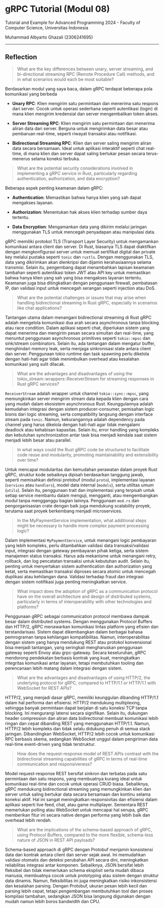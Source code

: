 # gRPC Tutorial (Modul 08)
Tutorial and Example for Advanced Programming 2024 - Faculty of Computer Science, Universitas Indonesia

Muhammad Albyarto Ghazali (2306241695)

---

## Reflection

>What are the key differences between unary, server streaming, and bi-directional streaming RPC (Remote Procedure Call) methods, and in what scenarios would each be most suitable?

Berdasarkan modul yang saya baca, dalam gRPC terdapat beberapa pola komunikasi yang berbeda

* **Unary RPC**: Klien mengirim satu permintaan dan menerima satu respons dari server. Cocok untuk operasi sederhana seperti autentikasi (login) di mana klien mengirim kredensial dan server mengembalikan token akses.

* **Server Streaming RPC**: Klien mengirim satu permintaan dan menerima aliran data dari server. Berguna untuk mengirimkan data besar atau pembaruan real-time, seperti riwayat transaksi atau notifikasi.

* **Bidirectional Streaming RPC**: Klien dan server saling mengirim aliran data secara bersamaan. Ideal untuk aplikasi interaktif seperti chat real-time, di mana klien dan server dapat saling bertukar pesan secara terus-menerus selama koneksi terbuka.

>What are the potential security considerations involved in implementing a gRPC service in Rust, particularly regarding authentication, authorization, and data encryption?

Beberapa aspek penting keamanan dalam gRPC:

* **Authentication**: Memastikan bahwa hanya klien yang sah dapat mengakses layanan.

* **Authorization**: Menentukan hak akses klien terhadap sumber daya tertentu.

* **Data Encryption**: Mengamankan data yang dikirim melalui jaringan menggunakan TLS untuk mencegah penyadapan atau manipulasi data.

gRPC memiliki protokol TLS (Transport Layer Security) untuk mengamankan komunikasi antara client dan server. Di Rust, biasanya TLS dapat diaktifkan dengan mengkonfigurasi server untuk memuat sertifikat digital dan private key melalui pustaka seperti `tonic` dan `rustls`. Dengan menggunakan TLS, data yang dikirimkan akan dienkripsi dan dijamin kerahasiaannya selama transmisi. Selain itu, pengembang dapat menambahkan lapisan keamanan tambahan seperti autentikasi token JWT atau API key untuk memastikan bahwa hanya klien yang sah yang bisa mengakses layanan tertentu. Keamanan juga bisa ditingkatkan dengan penggunaan firewall, pembatasan IP, dan validasi input untuk mencegah serangan seperti injection atau DoS.

>What are the potential challenges or issues that may arise when handling bidirectional streaming in Rust gRPC, especially in scenarios like chat applications?

Tantangan utama dalam menangani bidirectional streaming di Rust gRPC adalah mengelola komunikasi dua arah secara asynchronous tanpa blocking atau race condition. Dalam aplikasi seperti chat, diperlukan sistem yang dapat menerima dan mengirim pesan secara simultan dan real-time, yang menuntut penggunaan asynchronous primitives seperti `tokio::mpsc` dan sink/stream combinators. Selain itu, ada tantangan dalam mengatur buffer, menghindari memory leak, serta menjaga sinkronisasi state antara client dan server. Penggunaan tokio runtime dan task spawning perlu dikelola dengan hati-hati agar tidak menimbulkan overhead atau kesalahan komunikasi yang sulit dilacak.

>What are the advantages and disadvantages of using the tokio_stream::wrappers::ReceiverStream for streaming responses in Rust gRPC services?

`ReceiverStream` adalah wrapper untuk channel `tokio::sync::mpsc`, yang memungkinkan server mengirim stream data kepada klien dengan cara yang mudah dalam ekosistem asynchronous Rust. Keunggulannya adalah kemudahan integrasi dengan sistem producer-consumer, pemisahan logic bisnis dari logic streaming, serta compatibility langsung dengan interface stream pada `tonic`. Namun, kekurangannya adalah dependency pada channel yang harus dikelola dengan hati-hati agar tidak mengalami deadlock atau kehabisan kapasitas. Selain itu, error handling yang kompleks dan kebutuhan synchronization antar task bisa menjadi kendala saat sistem menjadi lebih besar atau parallel.
  
>In what ways could the Rust gRPC code be structured to facilitate code reuse and modularity, promoting maintainability and extensibility over time?

Untuk mencapai modularitas dan kemudahan perawatan dalam proyek Rust gRPC, struktur kode sebaiknya dipisah berdasarkan tanggung jawab, seperti memisahkan definisi protobuf (modul `proto`), implementasi layanan (`services` atau `handlers`), model data internal (`models`), serta utilitas umum (`utils`). Selain itu, penggunaan trait dan implementasi yang terpisah untuk setiap service membantu dalam menguji, mengganti, atau mengembangkan modul tanpa mengganggu bagian lainnya. Penggunaan `mod.rs` dan pengorganisasian crate dengan baik juga mendukung scalability proyek, terutama saat proyek berkembang menjadi microservices.

>In the MyPaymentService implementation, what additional steps might be necessary to handle more complex payment processing logic?

Dalam implementasi `MyPaymentService`, untuk menangani logic pembayaran yang lebih kompleks, perlu ditambahkan validasi data transaksi/validasi input, integrasi dengan gateway pembayaran pihak ketiga, serta sistem manajemen status transaksi. Harus ada mekanisme untuk menangani retry, rollback, dan log pencatatan transaksi untuk kebutuhan audit. Selain itu, penting untuk menyertakan sistem authentication dan authorization yang ketat, serta memastikan transaksi diproses secara atomic untuk mencegah duplikasi atau kehilangan dana. Validasi terhadap fraud dan integrasi dengan sistem notifikasi juga penting meningkatkan service.

>What impact does the adoption of gRPC as a communication protocol have on the overall architecture and design of distributed systems, particularly in terms of interoperability with other technologies and platforms?

Penggunaan gRPC sebagai communication protocol membawa dampak besar dalam distributed systems. Dengan menggunakan Protocol Buffers dan HTTP/2, gRPC menawarkan komunikasi lintas platform yang efisien dan terstandarisasi. Sistem dapat dikembangkan dalam berbagai bahasa pemrograman tanpa kehilangan kompatibilitas. Namun, interoperabilitas dengan sistem yang hanya mendukung REST atau protokol konvensional bisa menjadi tantangan, yang seringkali mengharuskan penggunaan gateway seperti Envoy atau grpc-gateway. Secara keseluruhan, gRPC mendorong pendekatan berbasis kontrak yang kuat, meningkatkan integritas komunikasi antar layanan, tetapi membutuhkan tooling dan perencanaan lebih matang dalam integrasi dengan sistem.

>What are the advantages and disadvantages of using HTTP/2, the underlying protocol for gRPC, compared to HTTP/1.1 or HTTP/1.1 with WebSocket for REST APIs?

HTTP/2, yang menjadi dasar gRPC, memiliki keunggulan dibanding HTTP/1.1 dalam hal performa dan efisiensi. HTTP/2 mendukung multiplexing, sehingga banyak permintaan dapat berjalan di satu koneksi TCP tanpa blocking. Ini mengurangi latensi secara signifikan. Selain itu, dukungan header compression dan aliran data bidirectional membuat komunikasi lebih ringan dan cepat dibanding REST yang menggunakan HTTP/1.1. Namun, HTTP/2 lebih kompleks dan tidak selalu didukung penuh di semua stack jaringan. Dibandingkan WebSocket, HTTP/2 lebih cocok untuk komunikasi RPC berbasis skema, sedangkan WebSocket unggul dalam pengiriman data real-time event-driven yang tidak terstruktur.

>How does the request-response model of REST APIs contrast with the bidirectional streaming capabilities of gRPC in terms of real-time communication and responsiveness?

Model request-response REST bersifat sinkron dan terbatas pada satu permintaan dan satu respons, yang membuatnya kurang ideal untuk komunikasi real-time dan cocok untuk operasi CRUD biasa. Sebaliknya, gRPC mendukung bidirectional streaming yang memungkinkan klien dan server untuk saling bertukar data secara bersamaan dan kontinu selama koneksi aktif. Hal ini sangat meningkatkan responsivitas dan efisiensi dalam aplikasi seperti live feed, chat, atau game multiplayer. Sementara REST memerlukan polling atau WebSocket untuk mencapai hal serupa, gRPC memberikan fitur ini secara native dengan performa yang lebih baik dan overhead lebih rendah.

>What are the implications of the schema-based approach of gRPC, using Protocol Buffers, compared to the more flexible, schema-less nature of JSON in REST API payloads?

Schema-based approach di gRPC dengan Protobuf menjamin konsistensi data dan kontrak antara client dan server sejak awal. Ini memudahkan validasi otomatis dan deteksi perubahan API secara dini, meningkatkan reliabilitas integrasi antar komponen. Sebaliknya, JSON bersifat lebih fleksibel dan tidak memerlukan schema eksplisit serta mudah dibaca manusia, membuatnya cocok untuk prototyping atau sistem dengan struktur data dinamis. Namun, fleksibilitas ini juga meningkatkan risiko inkonsistensi dan kesalahan parsing. Dengan Protobuf, ukuran pesan lebih kecil dan parsing lebih cepat, tetapi pengembangan membutuhkan tool dan proses kompilasi tambahan, sedangkan JSON bisa langsung digunakan dengan mudah namun lebih boros bandwidth dan CPU.

